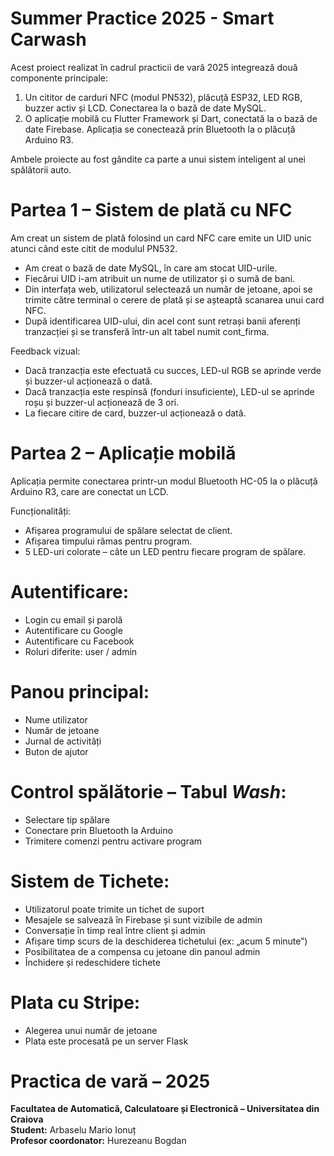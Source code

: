 # Summer Practice 2025 - Smart Carwash
Acest proiect realizat în cadrul practicii de vară 2025 integrează două componente principale:

1. Un cititor de carduri NFC (modul PN532), plăcuță ESP32, LED RGB, buzzer activ și LCD. Conectarea la o bază de date MySQL.
2. O aplicație mobilă cu Flutter Framework și Dart, conectată la o bază de date Firebase. Aplicația se conectează prin Bluetooth la o plăcuță Arduino R3.

Ambele proiecte au fost gândite ca parte a unui sistem inteligent al unei spălătorii auto.


# Partea 1 – Sistem de plată cu NFC

Am creat un sistem de plată folosind un card NFC care emite un UID unic atunci când este citit de modulul PN532.

- Am creat o bază de date MySQL, în care am stocat UID-urile.
- Fiecărui UID i-am atribuit un nume de utilizator și o sumă de bani.
- Din interfața web, utilizatorul selectează un număr de jetoane, apoi se trimite către terminal o cerere de plată și se așteaptă scanarea unui card NFC.
- După identificarea UID-ului, din acel cont sunt retrași banii aferenți tranzacției și se transferă într-un alt tabel numit cont_firma.

Feedback vizual:
- Dacă tranzacția este efectuată cu succes, LED-ul RGB se aprinde verde și buzzer-ul acționează o dată.
- Dacă tranzacția este respinsă (fonduri insuficiente), LED-ul se aprinde roșu și buzzer-ul acționează de 3 ori.
- La fiecare citire de card, buzzer-ul acționează o dată.



# Partea 2 – Aplicație mobilă

Aplicația permite conectarea printr-un modul Bluetooth HC-05 la o plăcuță Arduino R3, care are conectat un LCD.

Funcționalități:

- Afișarea programului de spălare selectat de client.
- Afișarea timpului rămas pentru program.
- 5 LED-uri colorate – câte un LED pentru fiecare program de spălare.

# Autentificare:

- Login cu email și parolă
- Autentificare cu Google
- Autentificare cu Facebook
- Roluri diferite: user / admin

# Panou principal:

- Nume utilizator
- Număr de jetoane
- Jurnal de activități
- Buton de ajutor

# Control spălătorie – Tabul *Wash*:

- Selectare tip spălare
- Conectare prin Bluetooth la Arduino
- Trimitere comenzi pentru activare program

# Sistem de Tichete:

- Utilizatorul poate trimite un tichet de suport
- Mesajele se salvează în Firebase și sunt vizibile de admin
- Conversație în timp real între client și admin
- Afișare timp scurs de la deschiderea tichetului (ex: „acum 5 minute”)
- Posibilitatea de a compensa cu jetoane din panoul admin
- Închidere și redeschidere tichete

# Plata cu Stripe:

- Alegerea unui număr de jetoane
- Plata este procesată pe un server Flask



# Practica de vară – 2025

**Facultatea de Automatică, Calculatoare și Electronică – Universitatea din Craiova**  
**Student:** Arbaselu Mario Ionuț  
**Profesor coordonator:** Hurezeanu Bogdan



